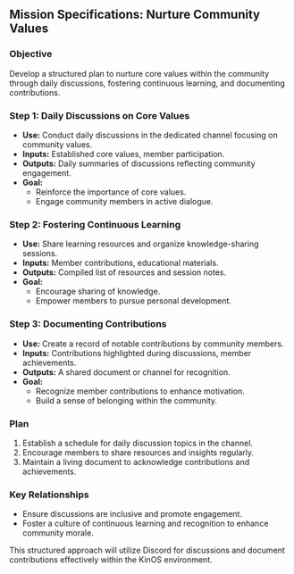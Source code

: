 ## Mission Specifications: Nurture Community Values

### Objective
Develop a structured plan to nurture core values within the community through daily discussions, fostering continuous learning, and documenting contributions.

### Step 1: Daily Discussions on Core Values
- **Use:** Conduct daily discussions in the dedicated channel focusing on community values.
- **Inputs:** Established core values, member participation.
- **Outputs:** Daily summaries of discussions reflecting community engagement.
- **Goal:**
    - Reinforce the importance of core values.
    - Engage community members in active dialogue.

### Step 2: Fostering Continuous Learning
- **Use:** Share learning resources and organize knowledge-sharing sessions.
- **Inputs:** Member contributions, educational materials.
- **Outputs:** Compiled list of resources and session notes.
- **Goal:**
    - Encourage sharing of knowledge.
    - Empower members to pursue personal development.

### Step 3: Documenting Contributions
- **Use:** Create a record of notable contributions by community members.
- **Inputs:** Contributions highlighted during discussions, member achievements.
- **Outputs:** A shared document or channel for recognition.
- **Goal:**
    - Recognize member contributions to enhance motivation.
    - Build a sense of belonging within the community.

### Plan
1. Establish a schedule for daily discussion topics in the channel.
2. Encourage members to share resources and insights regularly.
3. Maintain a living document to acknowledge contributions and achievements.

### Key Relationships
- Ensure discussions are inclusive and promote engagement.
- Foster a culture of continuous learning and recognition to enhance community morale.

This structured approach will utilize Discord for discussions and document contributions effectively within the KinOS environment.